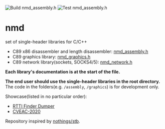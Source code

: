 ![Build nmd_assembly.h](https://github.com/Nomade040/nmd/workflows/Build%20nmd_assembly.h/badge.svg)
![Test nmd_assembly.h](https://github.com/Nomade040/nmd/workflows/Test%20nmd_assembly.h/badge.svg)

# nmd
set of single-header libraries for C/C++

- C89 x86 disassembler and length disassembler: [nmd_assembly.h](nmd_assembly.h)
- C89 graphics library: [nmd_graphics.h](nmd_graphics.h)
- C89 network library(sockets, SOCKS4/5): [nmd_network.h](nmd_network.h)

**Each library's documentation is at the start of the file.**

**The end user should use the single-header libraries in the root directory.** The code in the folders(e.g. `/assembly`, `/graphics`) is for development only.

Showcase(listed in no particular order):
 - [RTTI Finder Dumper](https://github.com/theluc4s/RTTI-Finder-Dumper)
 - [CVEAC-2020](https://github.com/thesecretclub/CVEAC-2020)

Repository inspired by [nothings/stb](https://github.com/nothings/stb).
